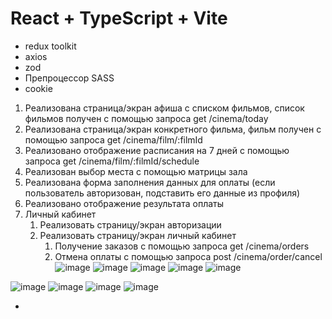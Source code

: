 # React + TypeScript + Vite
- redux toolkit
- axios
- zod
- Препроцессор SASS
- cookie

1. Реализована страница/экран афиша с списком фильмов, список фильмов получен с помощью запроса get /cinema/today
2. Реализована страница/экран конкретного фильма, фильм получен с помощью запроса get /cinema/film/:filmId
3. Реализовано отображение расписания на 7 дней с помощью запроса get /cinema/film/:filmId/schedule
4. Реализован выбор места с помощью матрицы зала
5. Реализована форма заполнения данных для оплаты (если пользователь авторизован, подставить его данные из профиля)
6. Реализовано отображение результата оплаты
2. Личный кабинет
    1. Реализовать страницу/экран авторизации
    2. Реализовать страницу/экран личный кабинет
        1. Получение заказов с помощью запроса get /cinema/orders
        2. Отмена оплаты с помощью запроса post /cinema/order/cancel
 ![image](https://github.com/DeadDPie/cinema-shift-2024/assets/114298893/1d20d27e-eacd-47de-839a-389db4768e2e)
 ![image](https://github.com/DeadDPie/cinema-shift-2024/assets/114298893/ba14a15e-8b2a-49e6-b91a-4e6c32885387)
![image](https://github.com/DeadDPie/cinema-shift-2024/assets/114298893/47ea0c6a-3caf-4e12-bdaf-260376d4e450)
 ![image](https://github.com/DeadDPie/cinema-shift-2024/assets/114298893/c36a8131-32a0-4aec-ab30-dfcdce5d2d2a)
 ![image](https://github.com/DeadDPie/cinema-shift-2024/assets/114298893/e4e606f9-e412-4d21-9d7e-feeef8afeaad)

 ![image](https://github.com/DeadDPie/cinema-shift-2024/assets/114298893/13f46acb-7bf8-4e3d-8b19-faf41ba434f6)
 ![image](https://github.com/DeadDPie/cinema-shift-2024/assets/114298893/d1567f1f-aba0-4f83-bbbb-1ca513bc0b51)
 ![image](https://github.com/DeadDPie/cinema-shift-2024/assets/114298893/8bda0623-c2cd-4c32-854b-e6dcc9778386)
 ![image](https://github.com/DeadDPie/cinema-shift-2024/assets/114298893/52f51ba9-1964-4f7a-bd1b-c8f955fa8e59)







- 
